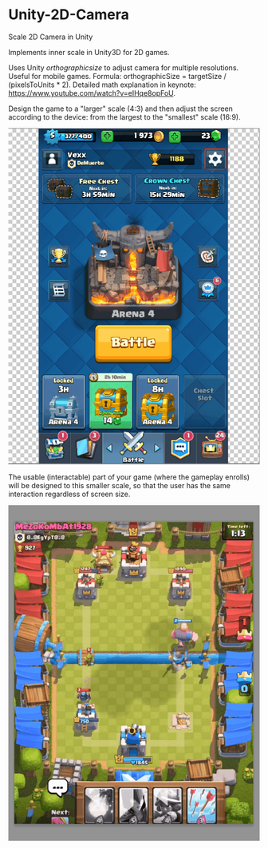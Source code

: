 # Unity-2D-Camera 
Scale 2D Camera in Unity  


Implements inner scale in Unity3D for 2D games.  
  
Uses Unity *orthographicsize* to adjust camera for multiple resolutions. Useful for mobile games. Formula: orthographicSize = targetSize / (pixelsToUnits * 2). Detailed math explanation in keynote: https://www.youtube.com/watch?v=eIHqe8opFoU. 
  
Design the game to a "larger" scale (4:3) and then adjust the screen according to the device: from the largest to the "smallest" scale (16:9).  
  
![](res1.gif)
  
The usable (interactable) part of your game (where the gameplay enrolls) will be designed to this smaller scale, so that the user has the same interaction regardless of screen size.  
  
![](res2.gif)
  

